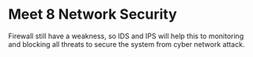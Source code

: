 Meet 8 Network Security
=======================

Firewall still have a weakness, so IDS and IPS will help this to monitoring and blocking all threats to secure the system from cyber network attack.